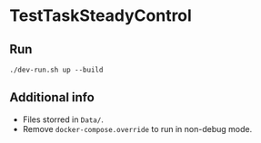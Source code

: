 # TestTaskSteadyControl

## Run

    ./dev-run.sh up --build

## Additional info

* Files storred in `Data/`.
* Remove `docker-compose.override` to run in non-debug mode.
